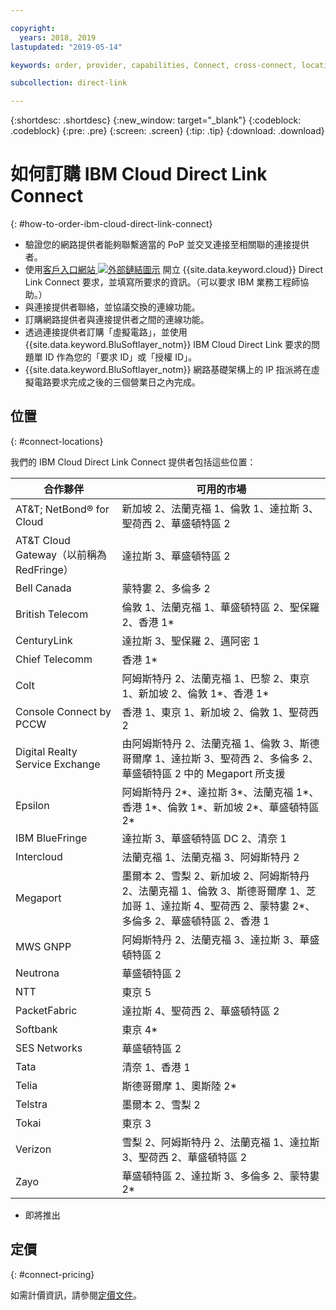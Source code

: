 ```yaml
---

copyright:
  years: 2018, 2019
lastupdated: "2019-05-14"

keywords: order, provider, capabilities, Connect, cross-connect, locations, PoP, datacenter, data, center, pricing, virtual circuit, Request ID, Authorization ID

subcollection: direct-link

---
```


{:shortdesc: .shortdesc}
{:new_window: target="_blank"}
{:codeblock: .codeblock}
{:pre: .pre}
{:screen: .screen}
{:tip: .tip}
{:download: .download}

# 如何訂購 IBM Cloud Direct Link Connect
{: #how-to-order-ibm-cloud-direct-link-connect}

 * 驗證您的網路提供者能夠聯繫適當的 PoP 並交叉連接至相關聯的連接提供者。
 * 使用[客戶入口網站 ![外部鏈結圖示](../../icons/launch-glyph.svg "外部鏈結圖示")](https://control.softlayer.com/) 開立 {{site.data.keyword.cloud}} Direct Link Connect 要求，並填寫所要求的資訊。（可以要求 IBM 業務工程師協助。） 
 * 與連接提供者聯絡，並協議交換的連線功能。
 * 訂購網路提供者與連接提供者之間的連線功能。
 * 透過連接提供者訂購「虛擬電路」，並使用 {{site.data.keyword.BluSoftlayer_notm}} IBM Cloud Direct Link 要求的問題單 ID 作為您的「要求 ID」或「授權 ID」。
 * {{site.data.keyword.BluSoftlayer_notm}} 網路基礎架構上的 IP 指派將在虛擬電路要求完成之後的三個營業日之內完成。
 

## 位置
{: #connect-locations}

我們的 IBM Cloud Direct Link Connect 提供者包括這些位置：

|合作夥伴|可用的市場|
|--------------|--------------|
|AT&T; NetBond® for Cloud | 新加坡 2、法蘭克福 1、倫敦 1、達拉斯 3、聖荷西 2、華盛頓特區 2|
| AT&T Cloud Gateway（以前稱為 RedFringe）| 達拉斯 3、華盛頓特區 2 |
|Bell Canada | 蒙特婁 2、多倫多 2 |
|British Telecom | 倫敦 1、法蘭克福 1、華盛頓特區 2、聖保羅 2、香港 1* |
| CenturyLink | 達拉斯 3、聖保羅 2、邁阿密 1 |
| Chief Telecomm | 香港 1* |
|Colt | 阿姆斯特丹 2、法蘭克福 1、巴黎 2、東京 1、新加坡 2、倫敦 1*、香港 1* |
| Console Connect by PCCW | 香港 1、東京 1、新加坡 2、倫敦 1、聖荷西 2 |
| Digital Realty Service Exchange |	由阿姆斯特丹 2、法蘭克福 1、倫敦 3、斯德哥爾摩 1、達拉斯 3、聖荷西 2、多倫多 2、華盛頓特區 2 中的 Megaport 所支援 |
| Epsilon | 阿姆斯特丹 2*、達拉斯 3*、法蘭克福 1*、香港 1*、倫敦 1*、新加坡 2*、華盛頓特區 2* |
| IBM BlueFringe | 達拉斯 3、華盛頓特區 DC 2、清奈 1 |
| Intercloud | 法蘭克福 1、法蘭克福 3、阿姆斯特丹 2 |
|Megaport | 墨爾本 2、雪梨 2、新加坡 2、阿姆斯特丹 2、法蘭克福 1、倫敦 3、斯德哥爾摩 1、芝加哥 1、達拉斯 4、聖荷西 2、蒙特婁 2*、多倫多 2、華盛頓特區 2、香港 1 |
| MWS GNPP | 阿姆斯特丹 2、法蘭克福 3、達拉斯 3、華盛頓特區 2 |
| Neutrona | 華盛頓特區 2 |
| NTT | 東京 5 |
|PacketFabric | 達拉斯 4、聖荷西 2、華盛頓特區 2 |
| Softbank | 東京 4* |
| SES Networks | 華盛頓特區 2 |
|Tata | 清奈 1、香港 1 | 
|Telia | 斯德哥爾摩 1、奧斯陸 2* |
|Telstra | 墨爾本 2、雪梨 2 |
| Tokai | 東京 3 | 
|Verizon | 雪梨 2、阿姆斯特丹 2、法蘭克福 1、達拉斯 3、聖荷西 2、華盛頓特區 2 |
| Zayo | 華盛頓特區 2、達拉斯 3、多倫多 2、蒙特婁 2* |

* 即將推出

## 定價
{: #connect-pricing}

如需計價資訊，請參閱[定價文件](/docs/infrastructure/direct-link?topic=direct-link-pricing-for-ibm-cloud-direct-link#pricing-for-direct-link-connect)。
